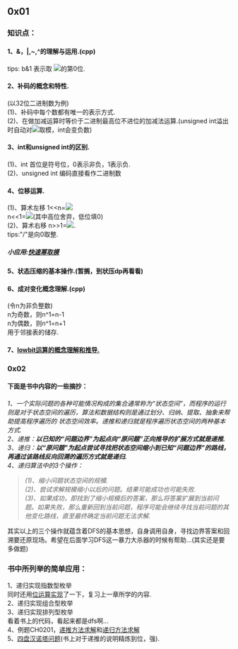 ## 0x01
### 知识点：
#### 1、&，|,~,^的理解与运用.(cpp)
tips: b&1 表示取 <img src="http://chart.googleapis.com/chart?cht=tx&chl=$$(b)_2$$" style="border:none;">的第0位.
#### 2、补码的概念和特性.
(以32位二进制数为例)\
(1)、补码中每个数都有唯一的表示方式.\
(2)、在做加减运算时等价于二进制最高位不进位的加减法运算.(unsigned int溢出时自动对<img src="http://chart.googleapis.com/chart?cht=tx&chl=$$2^{32}$$" style="border:none;">取模，int会变负数)
#### 3、int和unsigned int的区别.
(1)、int 首位是符号位，0表示非负，1表示负.\
(2)、unsigned int 编码直接看作二进制数
#### 4、位移运算.
(1)、算术左移 1<<n=<img src="http://chart.googleapis.com/chart?cht=tx&chl=$$2^n$$" style="border:none;">\
     n<<1=<img src="http://chart.googleapis.com/chart?cht=tx&chl=$$2n$$" style="border:none;">(其中高位舍弃，低位填0)\
(2)、算术右移 n>>1=<img src="http://chart.googleapis.com/chart?cht=tx&chl=$$\lfloor \frac{n}{2} \rfloor$$" style="border:none;">.\
tips:"/"是向0取整.
##### 小应用:[快速幂取模](https://github.com/zezewww/algorithm_learning/blob/master/0x00%E5%9F%BA%E6%9C%AC%E7%AE%97%E6%B3%95/0x01_%E5%BF%AB%E9%80%9F%E5%B9%82.cpp)
#### 5、状态压缩的基本操作.(暂搁，到状压dp再看看)
#### 6、成对变化概念理解.(cpp)
(令n为非负整数)\
n为奇数，则n^1=n-1\
n为偶数，则n^1=n+1\
用于邻接表的储存.
#### 7、[lowbit运算的概念理解和推导.](https://github.com/zezewww/algorithm_learning/blob/master/0x00%E5%9F%BA%E6%9C%AC%E7%AE%97%E6%B3%95/0x00_lowbit%E8%BF%90%E7%AE%97%E6%80%BB%E7%BB%93.cpp)

### 0x02
#### 下面是书中内容的一些摘抄：
_1、一个实际问题的各种可能情况构成的集合通常称为“状态空间”，而程序的运行则是对于状态空间的遍历，算法和数据结构则是通过划分、归纳、提取、抽象来帮助提高程序遍历的
状态空间效率。递推和递归就是程序遍历状态空间的两种基本方式._\
_2、递推：**以已知的“问题边界”为起点向“原问题”正向推导的扩展方式就是递推.**_\
_3、递归：**以“原问题”为起点尝试寻找把状态空间缩小到已知“问题边界”的路线，再通过该路线反向回溯的遍历方式就是递归.**_\
_4、递归算法中的3个操作：_
>_(1)、缩小问题状态空间的规模._\
>_(2)、尝试求解规模缩小以后的问题。结果可能成功也可能失败._\
>_(3)、如果成功，即找到了缩小规模后的答案，那么将答案扩展到当前问题。如果失败，那么重新回到当前问题，程序可能会继续寻找当前问题的其他变化路线，直至最终确定当前问题无法求解._

其实以上的三个操作就蕴含着DFS的基本思想，自身调用自身，寻找边界答案和回溯要还原现场。希望在后面学习DFS这一暴力大杀器的时候有帮助...(其实还是要多做题)
### 书中所列举的简单应用：
1、递归实现指数型枚举\
同时还用[位运算实现](https://github.com/zezewww/algorithm_learning/blob/master/0x00%E5%9F%BA%E6%9C%AC%E7%AE%97%E6%B3%95/0x02%E4%BD%8D%E8%BF%90%E7%AE%97%E5%AE%9E%E7%8E%B0%E6%8C%87%E6%95%B0%E6%9E%9A%E4%B8%BE(n%3C20).cpp)了一下，复习上一章所学的内容.\
2、递归实现组合型枚举\
3、递归实现排列型枚举\
看着书上的代码，看起来都是dfs啊...\
4、例题CH0201，[递推方法求解](https://github.com/zezewww/algorithm_learning/blob/master/0x00%E5%9F%BA%E6%9C%AC%E7%AE%97%E6%B3%95/0x02%E8%B4%B9%E8%A7%A3%E7%9A%84%E5%BC%80%E5%85%B3_%E9%80%92%E6%8E%A8(ch0201).cpp)和[递归方法求解](https://github.com/zezewww/algorithm_learning/blob/master/0x00%E5%9F%BA%E6%9C%AC%E7%AE%97%E6%B3%95/0x02%E8%B4%B9%E8%A7%A3%E7%9A%84%E5%BC%80%E5%85%B3_%E9%80%92%E5%BD%92(ch0201).cpp)\
5、[四盘汉诺塔问题](https://github.com/zezewww/algorithm_learning/blob/master/0x00%E5%9F%BA%E6%9C%AC%E7%AE%97%E6%B3%95/0x02%E6%B1%89%E8%AF%BA%E5%A1%94POJ1958.cpp)(书上对于递推的说明精炼到位，强).

